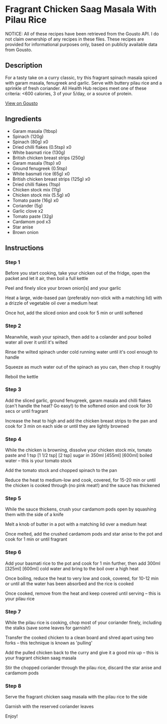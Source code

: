 # Fragrant Chicken Saag Masala With Pilau Rice

NOTICE: All of these recipes have been retrieved from the Gousto API. I do not claim ownership of any recipes in these files. These recipes are provided for informational purposes only, based on publicly available data from Gousto.

## Description

For a tasty take on a curry classic, try this fragrant spinach masala spiced with garam masala, fenugreek and garlic. Serve with buttery pilau rice and a sprinkle of fresh coriander. All Health Hub recipes meet one of these criteria: <600 calories, 3 of your 5/day, or a source of protein.

[View on Gousto](https://www.gousto.co.uk/recipes/cookbook/fragrant-chicken-saag-masala-pilau-rice)

## Ingredients

- Garam masala (1tbsp)
- Spinach (120g)
- Spinach (80g) x0
- Dried chilli flakes (0.5tsp) x0
- White basmati rice (130g)
- British chicken breast strips (250g)
- Garam masala (1tsp) x0
- Ground fenugreek (0.5tsp)
- White basmati rice (65g) x0
- British chicken breast strips (125g) x0
- Dried chilli flakes (1tsp)
- Chicken stock mix (11g)
- Chicken stock mix (5.5g) x0
- Tomato paste (16g) x0
- Coriander (5g)
- Garlic clove x2
- Tomato paste (32g)
- Cardamom pod x3
- Star anise
- Brown onion

## Instructions


### Step 1

Before you start cooking, take your chicken out of the fridge, open the packet and let it air, then boil a full kettle

Peel and finely slice your brown onion[s] and your garlic

Heat a large, wide-based pan (preferably non-stick with a matching lid) with a drizzle of vegetable oil over a medium heat

Once hot, add the sliced onion and cook for 5 min or until softened


### Step 2

Meanwhile, wash your spinach, then add to a colander and pour boiled water all over it until it's wilted

Rinse the wilted spinach under cold running water until it's cool enough to handle

Squeeze as much water out of the spinach as you can, then chop it roughly

Reboil the kettle


### Step 3

Add the sliced garlic, ground fenugreek, garam masala and chilli flakes (can't handle the heat? Go easy!) to the softened onion and cook for 30 secs or until fragrant

Increase the heat to high and add the chicken breast strips to the pan and cook for 3 min on each side or until they are lightly browned


### Step 4

While the chicken is browning, dissolve your chicken stock mix, tomato paste and 1 tsp <span class="text-purple">[1 1/2 tsp]</span> <span class="text-danger">[2 tsp]</span> sugar in 350ml <span class="text-purple">[455ml]</span><span class="text-danger"> [600ml]</span> boiled water – this is your tomato stock

Add the tomato stock and chopped spinach to the pan

Reduce the heat to medium-low and cook, covered, for 15-20 min or until the chicken is cooked through (no pink meat!) and the sauce has thickened


### Step 5

While the sauce thickens, crush your cardamom pods open by squashing them with the side of a knife

Melt a knob of butter in a pot with a matching lid over a medium heat

Once melted, add the crushed cardamom pods and star anise to the pot and cook for 1 min or until fragrant


### Step 6

Add your basmati rice to the pot and cook for 1 min further, then add 300ml <span class="text-purple">[325ml]</span> <span class="text-danger">[600ml]</span> cold water and bring to the boil over a high heat

Once boiling, reduce the heat to very low and cook, covered, for 10-12 min or until all the water has been absorbed and the rice is cooked

Once cooked, remove from the heat and keep covered until serving – this is your pilau rice


### Step 7

While the pilau rice is cooking, chop most of your coriander finely, including the stalks (save some leaves for garnish!)

Transfer the cooked chicken to a clean board and shred apart using two forks – this technique is known as 'pulling'

Add the pulled chicken back to the curry and give it a good mix up – this is your fragrant chicken saag masala

Stir the chopped coriander through the pilau rice, discard the star anise and cardamom pods

### Step 8

Serve the fragrant chicken saag masala with the pilau rice to the side

Garnish with the reserved coriander leaves

Enjoy!


